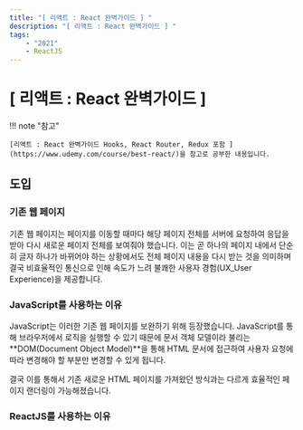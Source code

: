 ```yaml
---
title: "[ 리액트 : React 완벽가이드 ] "
description: "[ 리액트 : React 완벽가이드 ] "
tags:
    - "2021"
    - ReactJS
---
```


# [ 리액트 : React 완벽가이드 ] 

!!! note "참고"

    [리액트 : React 완벽가이드 Hooks, React Router, Redux 포함 ](https://www.udemy.com/course/best-react/)을 참고로 공부한 내용입니다.


## 도입

### 기존 웹 페이지

기존 웹 페이지는 페이지를 이동할 때마다 해당 페이지 전체를 서버에 요청하여 응답을 받아 다시 새로운 페이지 전체를 보여줘야 했습니다. 이는 곧 하나의 페이지 내에서 단순히 글자 하나가 바뀌어야 하는 상황에서도 전체 페이지 내용을 다시 받는 것을 의미하며 결국 비효율적인 통신으로 인해 속도가 느려 불쾌한 사용자 경험(UX_User Experience)을 제공합니다.

### JavaScript를 사용하는 이유

JavaScript는 이러한 기존 웹 페이지를 보완하기 위해 등장했습니다. JavaScript를 통해 브라우저에서 로직을 실행할 수 있기 때문에 문서 객체 모델이라 불리는 **DOM(Document Object Model)**을 통해 HTML 문서에 접근하여 사용자 요청에 따라 변경해야 할 부분만 변경할 수 있게 됩니다. 

결국 이를 통해서 기존 새로운 HTML 페이지를 가져왔던 방식과는 다르게 효율적인 페이지 랜더링이 가능해졌습니다.

### ReactJS를 사용하는 이유